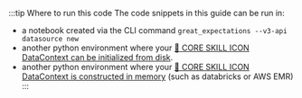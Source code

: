 :::tip Where to run this code
The code snippets in this guide can be run in:

- a notebook created via the CLI command `great_expectations --v3-api datasource new`
- another python environment where your [🍏 CORE SKILL ICON DataContext can be initialized from disk](#).
- another python environment where your [🍏 CORE SKILL ICON DataContext is constructed in memory](#) (such as databricks or AWS EMR)
:::
